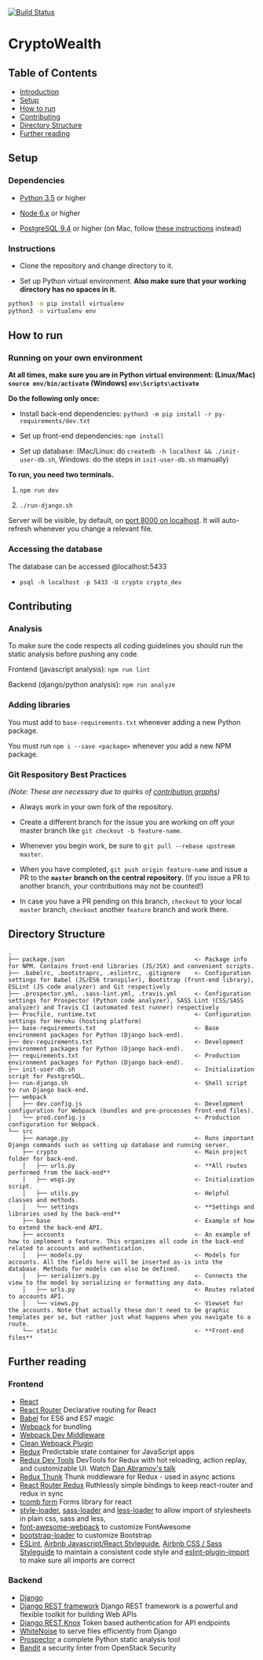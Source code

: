 [![Build Status](https://travis-ci.org/csc301-winter-2017/project-team-10.svg?branch=master)](https://travis-ci.org/csc301-winter-2017/project-team-10)

# CryptoWealth

## Table of Contents

- [Introduction](#introduction)
- [Setup](#setup)
- [How to run](#how-to-run)
- [Contributing](#contributing)
- [Directory Structure](#directory-structure)
- [Further reading](#further-reading)


## Setup

### Dependencies

* [Python 3.5](https://www.python.org/downloads/) or higher

* [Node 6.x](https://nodejs.org/en/download/current/) or higher

* [PostgreSQL 9.4](https://www.postgresql.org/download/) or higher (on Mac, follow [these instructions](https://launchschool.com/blog/how-to-install-postgresql-on-a-mac) instead)

### Instructions

* Clone the repository and change directory to it.

* Set up Python virtual environment. **Also make sure that your working directory has no spaces in it.**

```bash
python3 -m pip install virtualenv
python3 -m virtualenv env
```

## How to run

### Running on your own environment

**At all times, make sure you are in Python virtual environment: (Linux/Mac) `source env/bin/activate` (Windows) `env\Scripts\activate`**

**Do the following only once:**

* Install back-end dependencies: `python3 -m pip install -r py-requirements/dev.txt`

* Set up front-end dependencies: `npm install`

* Set up database: (Mac/Linux: do `createdb -h localhost && ./init-user-db.sh`, Windows: do the steps in `init-user-db.sh` manually)

**To run, you need two terminals.**

1. `npm run dev`

2. `./run-django.sh`

Server will be visible, by default, on [port 8000 on localhost](http://localhost:8000). It will auto-refresh whenever you change a relevant file.

### Accessing the database

The database can be accessed @localhost:5433

* `psql -h localhost -p 5433 -U crypto crypto_dev`

## Contributing

### Analysis

To make sure the code respects all coding guidelines you should run the static analysis before pushing any code.

Frontend (javascript analysis): `npm run lint`

Backend (django/python analysis): `npm run analyze`

### Adding libraries

You must add to `base-requirements.txt` whenever adding a new Python package.

You must run `npm i --save <package>` whenever you add a new NPM package.

### Git Respository Best Practices

_(Note: These are necessary due to quirks of [contribution graphs](https://help.github.com/articles/why-are-my-contributions-not-showing-up-on-my-profile/))_

* Always work in your own fork of the repository.

* Create a different branch for the issue you are working on off your master branch like `git checkout -b feature-name`.

* Whenever you begin work, be sure to `git pull --rebase upstream master`.

* When you have completed, `git push origin feature-name` and issue a PR to the **`master` branch on the central repository**. (If you issue a PR to another branch, your contributions may not be counted!)

* In case you have a PR pending on this branch, `checkout` to your local `master` branch, `checkout` another `feature` branch and work there.

## Directory Structure

```
.
├── package.json                                     <- Package info for NPM. Contains front-end libraries (JS/JSX) and convenient scripts.
├── .babelrc, .bootstraprc, .eslintrc, .gitignore    <- Configuration settings for Babel (JS/ES6 transpiler), Bootstrap (front-end library), ESLint (JS code analyzer) and Git respectively
├── .prospector.yml, .sass-lint.yml, .travis.yml     <- Configuration settings for Prospector (Python code analyzer), SASS Lint (CSS/SASS analyzer) and Travis CI (automated test runner) respectively
├── Procfile, runtime.txt                            <- Configuration settings for Heroku (hosting platform)
├── base-requirements.txt                            <- Base environment packages for Python (Django back-end).
├── dev-requirements.txt                             <- Development environment packages for Python (Django back-end).
├── requirements.txt                                 <- Production environment packages for Python (Django back-end).
├── init-user-db.sh                                  <- Initialization script for PostgreSQL.
├── run-django.sh                                    <- Shell script to run Django back-end.
├── webpack
│   ├── dev.config.js                                <- Development configuration for Webpack (bundles and pre-processes front-end files).
│   └── prod.config.js                               <- Production configuration for Webpack.
└── src
    ├── manage.py                                    <- Runs important Django commands such as setting up database and running server.
    ├── crypto                                       <- Main project folder for back-end.
    │   ├── urls.py                                  <- **All routes performed from the back-end**
    │   ├── wsgi.py                                  <- Initialization script.
    │   ├── utils.py                                 <- Helpful classes and methods.
    │   └── settings                                 <- **Settings and libraries used by the back-end**
    ├── base                                         <- Example of how to extend the back-end API.
    ├── accounts                                     <- An example of how to implement a feature. This organizes all code in the back-end related to accounts and authentication.
    │   ├── models.py                                <- Models for accounts. All the fields here will be inserted as-is into the database. Methods for models can also be defined.
    │   ├── serializers.py                           <- Connects the view to the model by serializing or formatting any data.
    │   ├── urls.py                                  <- Routes related to accounts API.
    │   └── views.py                                 <- Viewset for the accounts. Note that actually these don't need to be graphic templates per se, but rather just what happens when you navigate to a route.
    └── static                                       <- **Front-end files**
```

## Further reading

### Frontend

* [React](https://github.com/facebook/react)
* [React Router](https://github.com/ReactTraining/react-router) Declarative routing for React
* [Babel](http://babeljs.io) for ES6 and ES7 magic
* [Webpack](http://webpack.github.io) for bundling
* [Webpack Dev Middleware](http://webpack.github.io/docs/webpack-dev-middleware.html)
* [Clean Webpack Plugin](https://github.com/johnagan/clean-webpack-plugin)
* [Redux](https://github.com/reactjs/redux) Predictable state container for JavaScript apps 
* [Redux Dev Tools](https://github.com/gaearon/redux-devtools) DevTools for Redux with hot reloading, action replay, and customizable UI. Watch [Dan Abramov's talk](https://www.youtube.com/watch?v=xsSnOQynTHs)
* [Redux Thunk](https://github.com/gaearon/redux-thunk) Thunk middleware for Redux - used in async actions
* [React Router Redux](https://github.com/reactjs/react-router-redux) Ruthlessly simple bindings to keep react-router and redux in sync
* [tcomb form](https://github.com/gcanti/tcomb-form) Forms library for react
* [style-loader](https://github.com/webpack/style-loader), [sass-loader](https://github.com/jtangelder/sass-loader) and [less-loader](https://github.com/webpack/less-loader) to allow import of stylesheets in plain css, sass and less,
* [font-awesome-webpack](https://github.com/gowravshekar/font-awesome-webpack) to customize FontAwesome
* [bootstrap-loader](https://github.com/shakacode/bootstrap-loader) to customize Bootstrap
* [ESLint](http://eslint.org), [Airbnb Javascript/React Styleguide](https://github.com/airbnb/javascript), [Airbnb CSS / Sass Styleguide](https://github.com/airbnb/css) to maintain a consistent code style and [eslint-plugin-import](https://github.com/benmosher/eslint-plugin-import) to make sure all imports are correct

### Backend

* [Django](https://www.djangoproject.com/)
* [Django REST framework](http://www.django-rest-framework.org/) Django REST framework is a powerful and flexible toolkit for building Web APIs
* [Django REST Knox](https://github.com/James1345/django-rest-knox) Token based authentication for API endpoints
* [WhiteNoise](http://whitenoise.evans.io/en/latest/django.html) to serve files efficiently from Django
* [Prospector](http://prospector.landscape.io/en/master/) a complete Python static analysis tool
* [Bandit](https://github.com/openstack/bandit) a security linter from OpenStack Security